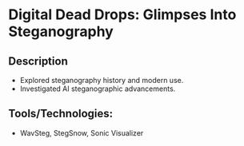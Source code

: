 # Digital Dead Drops: Glimpses Into Steganography
## Description
* Explored steganography history and modern use.
* Investigated AI steganographic advancements.
## Tools/Technologies: 
* WavSteg, StegSnow, Sonic Visualizer
